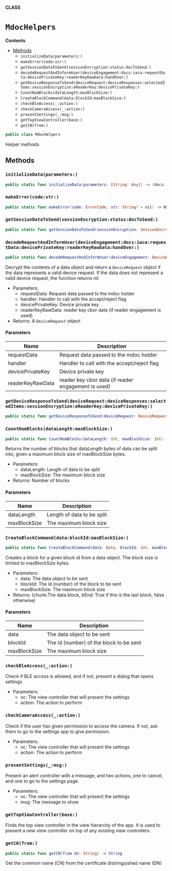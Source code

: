 **CLASS**

# `MdocHelpers`

**Contents**

- [Methods](#methods)
  - `initializeData(parameters:)`
  - `makeError(code:str:)`
  - `getSessionDataToSend(sessionEncryption:status:docToSend:)`
  - `decodeRequestAndInformUser(deviceEngagement:docs:iaca:requestData:devicePrivateKey:readerKeyRawData:handOver:)`
  - `getDeviceResponseToSend(deviceRequest:deviceResponses:selectedItems:sessionEncryption:eReaderKey:devicePrivateKey:)`
  - `CountNumBlocks(dataLength:maxBlockSize:)`
  - `CreateBlockCommand(data:blockId:maxBlockSize:)`
  - `checkBleAccess(_:action:)`
  - `checkCameraAccess(_:action:)`
  - `presentSettings(_:msg:)`
  - `getTopViewController(base:)`
  - `getCN(from:)`

```swift
public class MdocHelpers
```

Helper methods

## Methods
### `initializeData(parameters:)`

```swift
public static func initializeData(parameters: [String: Any]) -> (docs: [DeviceResponse], devicePrivateKey: CoseKeyPrivate?, iaca: [SecCertificate]?)?
```

### `makeError(code:str:)`

```swift
public static func makeError(code: ErrorCode, str: String? = nil) -> NSError
```

### `getSessionDataToSend(sessionEncryption:status:docToSend:)`

```swift
public static func getSessionDataToSend(sessionEncryption: SessionEncryption?, status: TransferStatus, docToSend: DeviceResponse) -> Result<Data, Error>
```

### `decodeRequestAndInformUser(deviceEngagement:docs:iaca:requestData:devicePrivateKey:readerKeyRawData:handOver:)`

```swift
public static func decodeRequestAndInformUser(deviceEngagement: DeviceEngagement?, docs: [DeviceResponse], iaca: [SecCertificate], requestData: Data, devicePrivateKey: CoseKeyPrivate, readerKeyRawData: [UInt8]?, handOver: CBOR) -> Result<(sessionEncryption: SessionEncryption, deviceRequest: DeviceRequest, params: [String: Any], isValidRequest: Bool), Error>
```

Decrypt the contents of a data object and return a ``DeviceRequest`` object if the data represents a valid device request. If the data does not represent a valid device request, the function returns nil.
- Parameters:
  - requestData: Request data passed to the mdoc holder
  - handler: Handler to call with the accept/reject flag
  - devicePrivateKey: Device private key
  - readerKeyRawData: reader key cbor data (if reader engagement is used)
- Returns: A ``DeviceRequest`` object

#### Parameters

| Name | Description |
| ---- | ----------- |
| requestData | Request data passed to the mdoc holder |
| handler | Handler to call with the accept/reject flag |
| devicePrivateKey | Device private key |
| readerKeyRawData | reader key cbor data (if reader engagement is used) |

### `getDeviceResponseToSend(deviceRequest:deviceResponses:selectedItems:sessionEncryption:eReaderKey:devicePrivateKey:)`

```swift
public static func getDeviceResponseToSend(deviceRequest: DeviceRequest?, deviceResponses: [DeviceResponse], selectedItems: RequestItems? = nil, sessionEncryption: SessionEncryption? = nil, eReaderKey: CoseKey? = nil, devicePrivateKey: CoseKeyPrivate? = nil) throws -> (response: DeviceResponse, validRequestItems: RequestItems, errorRequestItems: RequestItems)?
```

### `CountNumBlocks(dataLength:maxBlockSize:)`

```swift
public static func CountNumBlocks(dataLength: Int, maxBlockSize: Int) -> Int
```

Returns the number of blocks that dataLength bytes of data can be split into, given a maximum block size of maxBlockSize bytes.
- Parameters:
  - dataLength: Length of data to be split
  - maxBlockSize: The maximum block size
- Returns: Number of blocks

#### Parameters

| Name | Description |
| ---- | ----------- |
| dataLength | Length of data to be split |
| maxBlockSize | The maximum block size |

### `CreateBlockCommand(data:blockId:maxBlockSize:)`

```swift
public static func CreateBlockCommand(data: Data, blockId: Int, maxBlockSize: Int) -> (Data, Bool)
```

Creates a block for a given block id from a data object. The block size is limited to maxBlockSize bytes.
- Parameters:
  - data: The data object to be sent
  - blockId: The id (number) of the block to be sent
  - maxBlockSize: The maximum block size
- Returns: (chunk:The data block, bEnd: True if this is the last block, false otherwise)

#### Parameters

| Name | Description |
| ---- | ----------- |
| data | The data object to be sent |
| blockId | The id (number) of the block to be sent |
| maxBlockSize | The maximum block size |

### `checkBleAccess(_:action:)`

Check if BLE access is allowed, and if not, present a dialog that opens settings
- Parameters:
  - vc: The view controller that will present the settings
  - action: The action to perform

### `checkCameraAccess(_:action:)`

Check if the user has given permission to access the camera. If not, ask them to go to the settings app to give permission.
- Parameters:
  - vc:  The view controller that will present the settings
  - action: The action to perform

### `presentSettings(_:msg:)`

Present an alert controller with a message, and two actions, one to cancel, and one to go to the settings page.
- Parameters:
  - vc: The view controller that will present the settings
  - msg: The message to show

### `getTopViewController(base:)`

Finds the top view controller in the view hierarchy of the app. It is used to present a new view controller on top of any existing view controllers.

### `getCN(from:)`

```swift
public static func getCN(from dn: String) -> String
```

Get the common name (CN) from the certificate distringuished name (DN)

